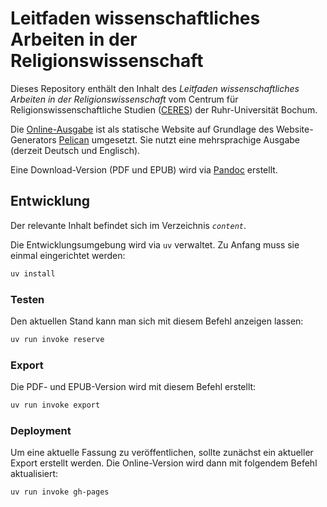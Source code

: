 # Leitfaden wissenschaftliches Arbeiten in der Religionswissenschaft

Dieses Repository enthält den Inhalt des _Leitfaden wissenschaftliches Arbeiten in der Religionswissenschaft_ vom Centrum für Religionswissenschaftliche Studien ([CERES](https://ceres.rub.de/)) der Ruhr-Universität Bochum.

Die [Online-Ausgabe](https://ceres-rub.github.io/wissenschaftliches-arbeiten/) ist als statische Website auf Grundlage des Website-Generators [Pelican](https://getpelican.com/) umgesetzt. Sie nutzt eine mehrsprachige Ausgabe (derzeit Deutsch und Englisch).

Eine Download-Version (PDF und EPUB) wird via [Pandoc](https://pandoc.org/) erstellt.

## Entwicklung

Der relevante Inhalt befindet sich im Verzeichnis _`content`_.

Die Entwicklungsumgebung wird via `uv` verwaltet. Zu Anfang muss sie einmal eingerichtet werden:

```sh
uv install
```

### Testen

Den aktuellen Stand kann man sich mit diesem Befehl anzeigen lassen:

```sh
uv run invoke reserve
```

### Export

Die PDF- und EPUB-Version wird mit diesem Befehl erstellt:

```sh
uv run invoke export
```

### Deployment

Um eine aktuelle Fassung zu veröffentlichen, sollte zunächst ein aktueller Export erstellt werden. Die Online-Version wird dann mit folgendem Befehl aktualisiert:

```sh
uv run invoke gh-pages
```
